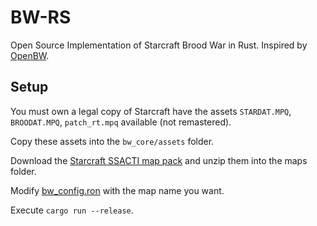 # BW-RS

Open Source Implementation of Starcraft Brood War in Rust. Inspired by [OpenBW](https://github.com/OpenBW/openbw).

## Setup

You must own a legal copy of Starcraft have the assets `STARDAT.MPQ`, `BROODAT.MPQ`, `patch_rt.mpq` available (not remastered).

Copy these assets into the `bw_core/assets` folder.

Download the [Starcraft SSACTI map pack](https://sscaitournament.com/files/sscai_map_pack.zip) and unzip them into the maps folder.

Modify [bw_config.ron](./bw_core/config/bw_config.ron) with the map name you want.

Execute `cargo run --release`.

